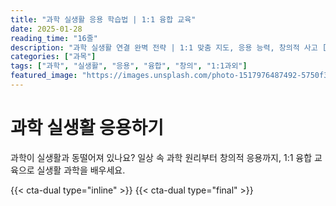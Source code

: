 ```yaml
---
title: "과학 실생활 응용 학습법 | 1:1 융합 교육"
date: 2025-01-28
reading_time: "16줄"
description: "과학 실생활 연결 완벽 전략 | 1:1 맞춤 지도, 응용 능력, 창의적 사고 [2025년]"
categories: ["과목"]
tags: ["과학", "실생활", "응용", "융합", "창의", "1:1과외"]
featured_image: "https://images.unsplash.com/photo-1517976487492-5750f3195933?w=1200&h=630&fit=crop"
---
```


# 과학 실생활 응용하기

과학이 실생활과 동떨어져 있나요? 일상 속 과학 원리부터 창의적 응용까지, 1:1 융합 교육으로 실생활 과학을 배우세요.

{{< cta-dual type="inline" >}}
{{< cta-dual type="final" >}}
